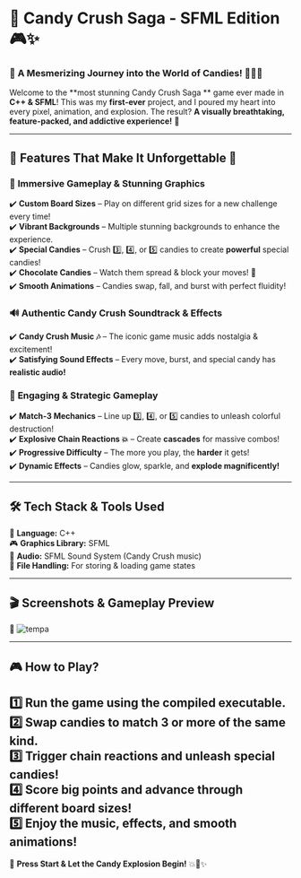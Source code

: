# 🍭 **Candy Crush Saga - SFML Edition** 🎮✨  

### 🌟 **A Mesmerizing Journey into the World of Candies!** 🍫🍬💥  

Welcome to the **most stunning Candy Crush Saga ** game ever made in **C++ & SFML**! This was my **first-ever** project, and I poured my heart into every pixel, animation, and explosion. The result? **A visually breathtaking, feature-packed, and addictive experience!** 🚀  

---

## 🎨 **Features That Make It Unforgettable** 🌟  

### 🍬 **Immersive Gameplay & Stunning Graphics**  
✔️ **Custom Board Sizes** – Play on different grid sizes for a new challenge every time!  
✔️ **Vibrant Backgrounds** – Multiple stunning backgrounds to enhance the experience.  
✔️ **Special Candies** – Crush 3️⃣, 4️⃣, or 5️⃣ candies to create **powerful** special candies!  
✔️ **Chocolate Candies** – Watch them spread & block your moves! 🍫  
✔️ **Smooth Animations** – Candies swap, fall, and burst with perfect fluidity!  

### 🔊 **Authentic Candy Crush Soundtrack & Effects**  
✔️ **Candy Crush Music 🎶** – The iconic game music adds nostalgia & excitement!  
✔️ **Satisfying Sound Effects** – Every move, burst, and special candy has **realistic audio!**  

### 🧠 **Engaging & Strategic Gameplay**  
✔️ **Match-3 Mechanics** – Line up 3️⃣, 4️⃣, or 5️⃣ candies to unleash colorful destruction!  
✔️ **Explosive Chain Reactions 💥** – Create **cascades** for massive combos!  
✔️ **Progressive Difficulty** – The more you play, the **harder** it gets!  
✔️ **Dynamic Effects** – Candies glow, sparkle, and **explode magnificently!**  

---

## 🛠️ **Tech Stack & Tools Used**  

🚀 **Language:** C++  
🎮 **Graphics Library:** SFML  
🎵 **Audio:** SFML Sound System (Candy Crush music)  
📂 **File Handling:** For storing & loading game states  

---

## 🎬 **Screenshots & Gameplay Preview**  

🔹 ![tempa](https://github.com/user-attachments/assets/11f7c02a-2824-49e8-be20-6c881f48199a)

---

## 🎮 **How to Play?**  

1️⃣ **Run the game** using the compiled executable.  
2️⃣ **Swap candies** to match 3 or more of the same kind.  
3️⃣ **Trigger chain reactions** and **unleash special candies!**  
4️⃣ **Score big points** and advance through different board sizes!  
5️⃣ **Enjoy the music, effects, and smooth animations!**  
---

🚀 **Press Start & Let the Candy Explosion Begin!** 💥🍬✨
